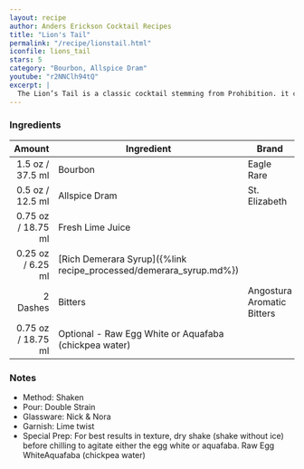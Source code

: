 ```yaml
---
layout: recipe
author: Anders Erickson Cocktail Recipes
title: "Lion's Tail"
permalink: "/recipe/lionstail.html"
iconfile: lions_tail
stars: 5
category: "Bourbon, Allspice Dram"
youtube: "r2NNClh94tQ"
excerpt: |
  The Lion’s Tail is a classic cocktail stemming from Prohibition. it combines bourbon with allspice dram and bitters.
---
```


### Ingredients

|   Amount | Ingredient                                               | Brand                      |
| -------: | -------------------------------------------------------- | -------------------------- |
|   1.5 oz / 37.5 ml | Bourbon                                                  | Eagle Rare                 |
|   0.5 oz / 12.5 ml | Allspice Dram                                            | St. Elizabeth              |
|  0.75 oz / 18.75 ml | Fresh Lime Juice                                         |
|  0.25 oz / 6.25 ml | [Rich Demerara Syrup]({%link recipe_processed/demerara_syrup.md%}) |
| 2 Dashes | Bitters                                                  | Angostura Aromatic Bitters |
|  0.75 oz / 18.75 ml | Optional - Raw Egg White or Aquafaba (chickpea water)    |

### Notes

- Method: Shaken
- Pour: Double Strain
- Glassware: Nick & Nora
- Garnish: Lime twist
- Special Prep: For best results in texture, dry shake (shake without ice) before chilling to agitate either the egg white or aquafaba. Raw Egg WhiteAquafaba (chickpea water)
